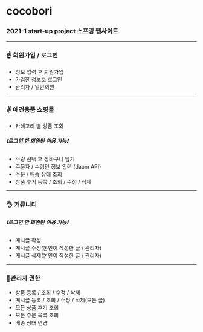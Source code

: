 # cocobori
### 2021-1 start-up project 스프링 웹사이트
***

### ☝ 회원가입 / 로그인
- 정보 입력 후 회원가입
- 가입한 정보로 로그인
- 관리자 / 일반회원

------

### ✌ 애견용품 쇼핑몰
- 카테고리 별 상품 조회
##### ❗로그인 한 회원만 이용 가능❗
- 수량 선택 후 장바구니 담기
- 주문자 / 수령인 정보 입력 (daum API)
- 주문 / 배송 상태 조회
- 상품 후기 등록 / 조회 / 수정 / 삭제

------

### 👌 커뮤니티
##### ❗로그인 한 회원만 이용 가능❗
- 게시글 작성
- 게시글 수정(본인이 작성한 글 / 관리자)
- 게시글 삭제(본인이 작성한 글 / 관리자)

------

### 🎇관리자 권한
- 상품 등록 / 조회 / 수정 / 삭제
- 게시글 등록 / 조회 / 수정 / 삭제(모든 글)
- 모든 상품 후기 조회
- 모든 주문 목록 조회
- 배송 상태 변경
